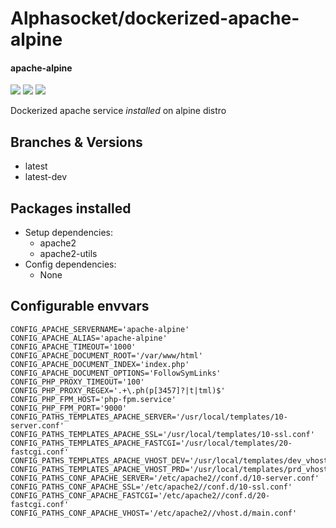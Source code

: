 # Alphasocket/dockerized-apache-alpine
#### apache-alpine
[![](https://travis-ci.org/AlphaSocket/dockerized-apache-alpine.svg?branch=latest-dev )]() [![](https://images.microbadger.com/badges/image/03192859189254/dockerized-apache-alpine:latest-dev.svg)](https://microbadger.com/images/03192859189254/dockerized-apache-alpine:latest-dev ) [![](https://images.microbadger.com/badges/version/03192859189254/dockerized-apache-alpine:latest-dev.svg)](https://microbadger.com/images/03192859189254/dockerized-apache-alpine:latest-dev)

Dockerized apache service *installed* on alpine distro

## Branches & Versions
- latest
- latest-dev


## Packages installed
- Setup dependencies:
  + apache2
  + apache2-utils
- Config dependencies:
  + None


## Configurable envvars
~~~
CONFIG_APACHE_SERVERNAME='apache-alpine'
CONFIG_APACHE_ALIAS='apache-alpine'
CONFIG_APACHE_TIMEOUT='1000'
CONFIG_APACHE_DOCUMENT_ROOT='/var/www/html'
CONFIG_APACHE_DOCUMENT_INDEX='index.php'
CONFIG_APACHE_DOCUMENT_OPTIONS='FollowSymLinks'
CONFIG_PHP_PROXY_TIMEOUT='100'
CONFIG_PHP_PROXY_REGEX='.+\.ph(p[3457]?|t|tml)$'
CONFIG_PHP_FPM_HOST='php-fpm.service'
CONFIG_PHP_FPM_PORT='9000'
CONFIG_PATHS_TEMPLATES_APACHE_SERVER='/usr/local/templates/10-server.conf'
CONFIG_PATHS_TEMPLATES_APACHE_SSL='/usr/local/templates/10-ssl.conf'
CONFIG_PATHS_TEMPLATES_APACHE_FASTCGI='/usr/local/templates/20-fastcgi.conf'
CONFIG_PATHS_TEMPLATES_APACHE_VHOST_DEV='/usr/local/templates/dev_vhost.conf'
CONFIG_PATHS_TEMPLATES_APACHE_VHOST_PRD='/usr/local/templates/prd_vhost.conf'
CONFIG_PATHS_CONF_APACHE_SERVER='/etc/apache2//conf.d/10-server.conf'
CONFIG_PATHS_CONF_APACHE_SSL='/etc/apache2//conf.d/10-ssl.conf'
CONFIG_PATHS_CONF_APACHE_FASTCGI='/etc/apache2//conf.d/20-fastcgi.conf'
CONFIG_PATHS_CONF_APACHE_VHOST='/etc/apache2//vhost.d/main.conf'
~~~


